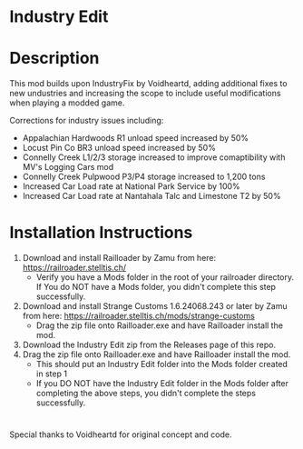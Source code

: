 # Industry Edit

# Description
This mod builds upon IndustryFix by Voidheartd, adding additional fixes to new undustries and increasing the scope to include useful modifications when playing a modded game.

Corrections for industry issues including:
- Appalachian Hardwoods R1 unload speed increased by 50%
- Locust Pin Co BR3 unload speed increased by 50%
- Connelly Creek L1/2/3 storage increased to improve comaptibility with MV's Logging Cars mod
- Connelly Creek Pulpwood P3/P4 storage increased to 1,200 tons
- Increased Car Load rate at National Park Service by 100%
- Increased Car Load rate at Nantahala Talc and Limestone T2 by 50%

# Installation Instructions
1. Download and install Railloader by Zamu from here: https://railroader.stelltis.ch/
    * Verify you have a Mods folder in the root of your railroader directory. If You do NOT have a Mods folder, you didn't complete this step successfully.
2. Download and install Strange Customs 1.6.24068.243 or later by Zamu from here: https://railroader.stelltis.ch/mods/strange-customs
   * Drag the zip file onto Railloader.exe and have Railloader install the mod.
3. Download the Industry Edit zip from the Releases page of this repo.
4. Drag the zip file onto Railloader.exe and have Railloader install the mod.
   * This should put an Industry Edit folder into the Mods folder created in step 1
   * If you DO NOT have the Industry Edit folder in the Mods folder after completing the above steps, you didn't complete the steps successfully.
#
Special thanks to Voidheartd for original concept and code.
